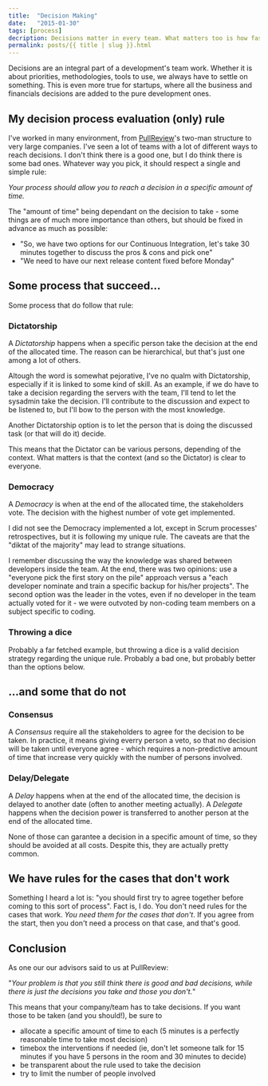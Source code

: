 ```yaml
---
title:  "Decision Making"
date:   "2015-01-30"
tags: [process]
decription: Decisions matter in every team. What matters too is how fast we can take them.
permalink: posts/{{ title | slug }}.html
---
```


Decisions are an integral part of a development's team work. Whether it is about priorities, methodologies, tools to use, we always have to settle on something. This is even more true for startups, where all the business and financials decisions are added to the pure development ones.

## My decision process evaluation (only) rule

I've worked in many environment, from [PullReview](http://pullreview.com)'s two-man structure to very large companies. I've seen a lot of teams with a lot of different ways to reach decisions. I don't think there is a good one, but I do think there is some bad ones. Whatever way you pick, it should respect a single and simple rule:

<em>Your process should allow you to reach a decision in a specific amount of time.</em>

The "amount of time" being dependant on the decision to take - some things are of much more importance than others, but should be fixed in advance as much as possible:

- "So, we have two options for our Continuous Integration, let's take 30 minutes together to discuss the pros & cons and pick one"
- "We need to have our next release content fixed before Monday"

## Some process that succeed...

Some process that do follow that rule:

### Dictatorship

A <em>Dictatorship</em> happens when a specific person take the decision at the end of the allocated time. The reason can be hierarchical, but that's just one among a lot of others.

Altough the word is somewhat pejorative, I've no qualm with Dictatorship, especially if it is linked to some kind of skill. As an example, if we do have to take a decision regarding the servers with the team, I'll tend to let the sysadmin take the decision. I'll contribute to the discussion and expect to be listened to, but I'll bow to the person with the most knowledge. 

Another Dictatorship option is to let the person that is doing the discussed task (or that will do it) decide.

This means that the Dictator can be various persons, depending of the context. What matters is that the context (and so the Dictator) is clear to everyone.

### Democracy

A <em>Democracy</em> is when at the end of the allocated time, the stakeholders vote. The decision with the highest number of vote get implemented.

I did not see the Democracy implemented a lot, except in Scrum processes' retrospectives, but it is following my unique rule. The caveats are that the "diktat of the majority" may lead to strange situations. 

I remember discussing the way the knowledge was shared between developers inside the team. At the end, there was two opinions: use a "everyone pick the first story on the pile" approach versus a "each developer nominate and train a specific backup for his/her projects". The second option was the leader in the votes, even if no developer in the team actually voted for it - we were outvoted by non-coding team members on a subject specific to coding.

### Throwing a dice

Probably a far fetched example, but throwing a dice is a valid decision strategy regarding the unique rule. Probably a bad one, but probably better than the options below.

## ...and some that do not

### Consensus

A <em>Consensus</em> require all the stakeholders to agree for the decision to be taken. In practice, it means giving everry person a veto, so that no decision will be taken until everyone agree - which requires a non-predictive amount of time that increase very quickly with the number of persons involved.

### Delay/Delegate

A <em>Delay</em> happens when at the end of the allocated time, the decision is delayed to another date (often to another meeting actually). A <em>Delegate</em> happens when the decision power is transferred to another person at the end of the allocated time.

None of those can garantee a decision in a specific amount of time, so they should be avoided at all costs. Despite this, they are actually pretty common.

## We have rules for the cases that don't work

Something I heard a lot is: "you should first try to agree together before coming to this sort of process". Fact is, I do. You don't need rules for the cases that work. <em>You need them for the cases that don't</em>. If you agree from the start, then you don't need a process on that case, and that's good.

## Conclusion

As one our our advisors said to us at PullReview:

"<em>Your problem is that you still think there is good and bad decisions, while there is just the decisions you take and those you don't.</em>"

This means that your company/team has to take decisions. If you want those to be taken (and you should!), be sure to 

* allocate a specific amount of time to each (5 minutes is a perfectly reasonable time to take most decision)
* timebox the interventions if needed (ie, don't let someone talk for 15 minutes if you have 5 persons in the room and 30 minutes to decide)
* be transparent about the rule used to take the decision
* try to limit the number of people involved